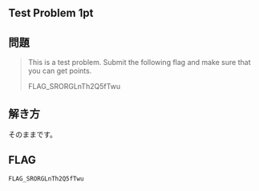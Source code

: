 Test Problem 1pt
----------------

問題
----
> This is a test problem. Submit the following flag and make sure that you can get points.
> 
> FLAG_SRORGLnTh2Q5fTwu

解き方
-----
そのままです。

FLAG
-----
`FLAG_SRORGLnTh2Q5fTwu`

